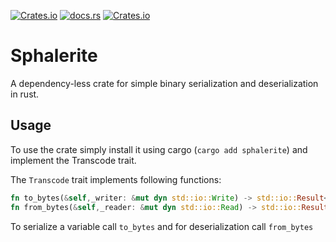 [![Crates.io](https://img.shields.io/crates/v/sphalerite)](https://crates.io/crates/sphalerite)
[![docs.rs](https://img.shields.io/docsrs/sphalerite)](https://docs.rs/sphalerite)
[![Crates.io](https://img.shields.io/crates/l/sphalerite)](https://crates.io/crates/sphalerite)
# Sphalerite
A dependency-less crate for simple binary serialization and deserialization in rust.

## Usage

To use the crate simply install it using cargo
(`cargo add sphalerite`)
and implement the Transcode trait.

The `Transcode` trait implements following functions:
```rust
fn to_bytes(&self,_writer: &mut dyn std::io::Write) -> std::io::Result<usize>
fn from_bytes(&self,_reader: &mut dyn std::io::Read) -> std::io::Result<Self>
```
To serialize a variable call `to_bytes` and for deserialization call `from_bytes`